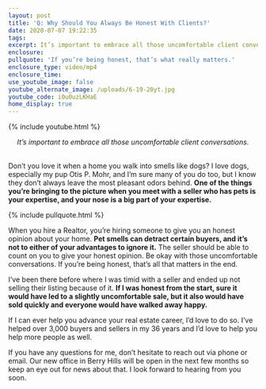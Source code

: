 ```yaml
---
layout: post
title: 'Q: Why Should You Always Be Honest With Clients?'
date: 2020-07-07 19:22:35
tags:
excerpt: It’s important to embrace all those uncomfortable client conversations.
enclosure:
pullquote: 'If you’re being honest, that’s what really matters.'
enclosure_type: video/mp4
enclosure_time:
use_youtube_image: false
youtube_alternate_image: /uploads/6-19-20yt.jpg
youtube_code: i0u0uzLKHaE
home_display: true
---
```


{% include youtube.html %}

<center><em>It’s important to embrace all those uncomfortable client conversations.</em></center>
&nbsp;

Don’t you love it when a home you walk into smells like dogs? I love dogs, especially my pup Otis P. Mohr, and I’m sure many of you do too, but I know they don’t always leave the most pleasant odors behind. **One of the things you’re bringing to the picture when you meet with a seller who has pets is your expertise, and your nose is a big part of your expertise.&nbsp;**

{% include pullquote.html %}

When you hire a Realtor, you’re hiring someone to give you an honest opinion about your home. **Pet smells can detract certain buyers, and it’s not to either of your advantages to ignore it.** The seller should be able to count on you to give your honest opinion. Be okay with those uncomfortable conversations. If you’re being honest, that’s all that matters in the end.

I’ve been there before where I was timid with a seller and ended up not selling their listing because of it. **If I was honest from the start, sure it would have led to a slightly uncomfortable sale, but it also would have sold quickly and everyone would have walked away happy.**

If I can ever help you advance your real estate career, I’d love to do so. I’ve helped over 3,000 buyers and sellers in my 36 years and I’d love to help you help more people as well.&nbsp;

If you have any questions for me, don’t hesitate to reach out via phone or email. Our new office in Berry Hills will be open in the next few months so keep an eye out for news about that. I look forward to hearing from you soon.